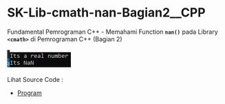 # SK-Lib-cmath-nan-Bagian2__CPP
Fundamental Pemrograman C++ - Memahami Function <code><b>nan()</b></code> pada Library <code><b>&lt;cmath></b></code> di Pemrograman C++ (Bagian 2)<br><br>
<img src="https://github.com/RizkyKhapidsyah/SK-Lib-cmath-nan-Bagian2__CPP/blob/master/SK-Lib-cmath-nan-Bagian2__CPP/result/001.PNG"><br><br>
Lihat Source Code : <br>
- <a href="https://github.com/RizkyKhapidsyah/SK-Lib-cmath-nan-Bagian2__CPP/blob/master/SK-Lib-cmath-nan-Bagian2__CPP/Source.cpp">Program</a>
